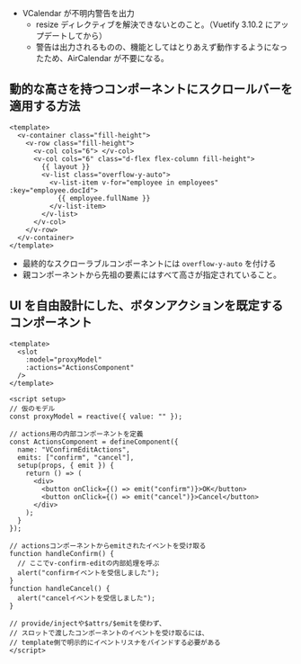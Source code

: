 - VCalendar が不明内警告を出力
  - resize ディレクティブを解決できないとのこと。（Vuetify 3.10.2 にアップデートしてから）
  - 警告は出力されるものの、機能としてはとりあえず動作するようになったため、AirCalendar が不要になる。

## 動的な高さを持つコンポーネントにスクロールバーを適用する方法

```
<template>
  <v-container class="fill-height">
    <v-row class="fill-height">
      <v-col cols="6"> </v-col>
      <v-col cols="6" class="d-flex flex-column fill-height">
        {{ layout }}
        <v-list class="overflow-y-auto">
          <v-list-item v-for="employee in employees" :key="employee.docId">
            {{ employee.fullName }}
          </v-list-item>
        </v-list>
      </v-col>
    </v-row>
  </v-container>
</template>
```

- 最終的なスクローラブルコンポーネントには `overflow-y-auto` を付ける
- 親コンポーネントから先祖の要素にはすべて高さが指定されていること。

## UI を自由設計にした、ボタンアクションを既定するコンポーネント

```
<template>
  <slot
    :model="proxyModel"
    :actions="ActionsComponent"
  />
</template>

<script setup>
// 仮のモデル
const proxyModel = reactive({ value: "" });

// actions用の内部コンポーネントを定義
const ActionsComponent = defineComponent({
  name: "VConfirmEditActions",
  emits: ["confirm", "cancel"],
  setup(props, { emit }) {
    return () => (
      <div>
        <button onClick={() => emit("confirm")}>OK</button>
        <button onClick={() => emit("cancel")}>Cancel</button>
      </div>
    );
  }
});

// actionsコンポーネントからemitされたイベントを受け取る
function handleConfirm() {
  // ここでv-confirm-editの内部処理を呼ぶ
  alert("confirmイベントを受信しました");
}
function handleCancel() {
  alert("cancelイベントを受信しました");
}

// provide/injectや$attrs/$emitを使わず、
// スロットで渡したコンポーネントのイベントを受け取るには、
// template側で明示的にイベントリスナをバインドする必要がある
</script>
```
